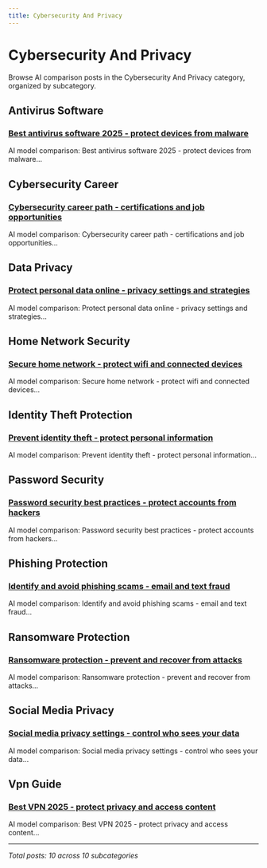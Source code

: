 ```yaml
---
title: Cybersecurity And Privacy
---
```


# Cybersecurity And Privacy

Browse AI comparison posts in the Cybersecurity And Privacy category, organized by subcategory.

## Antivirus Software

### [Best antivirus software 2025 - protect devices from malware](antivirus-software/deepseek-vs-grok-vs-mistral-antivirus-software-4692.md)

AI model comparison: Best antivirus software 2025 - protect devices from malware...

## Cybersecurity Career

### [Cybersecurity career path - certifications and job opportunities](cybersecurity-career/chatgpt-vs-claude-vs-mistral-cybersecurity-career-1909.md)

AI model comparison: Cybersecurity career path - certifications and job opportunities...

## Data Privacy

### [Protect personal data online - privacy settings and strategies](data-privacy/deepseek-vs-gemini-vs-mistral-data-privacy-1851.md)

AI model comparison: Protect personal data online - privacy settings and strategies...

## Home Network Security

### [Secure home network - protect wifi and connected devices](home-network-security/chatgpt-vs-claude-vs-deepseek-home-network-security-9028.md)

AI model comparison: Secure home network - protect wifi and connected devices...

## Identity Theft Protection

### [Prevent identity theft - protect personal information](identity-theft-protection/chatgpt-vs-deepseek-vs-gemini-identity-theft-protection-7539.md)

AI model comparison: Prevent identity theft - protect personal information...

## Password Security

### [Password security best practices - protect accounts from hackers](password-security/chatgpt-vs-deepseek-vs-gemini-password-security-2241.md)

AI model comparison: Password security best practices - protect accounts from hackers...

## Phishing Protection

### [Identify and avoid phishing scams - email and text fraud](phishing-protection/gemini-vs-grok-vs-mistral-phishing-protection-9422.md)

AI model comparison: Identify and avoid phishing scams - email and text fraud...

## Ransomware Protection

### [Ransomware protection - prevent and recover from attacks](ransomware-protection/chatgpt-vs-gemini-vs-mistral-ransomware-protection-6911.md)

AI model comparison: Ransomware protection - prevent and recover from attacks...

## Social Media Privacy

### [Social media privacy settings - control who sees your data](social-media-privacy/claude-vs-deepseek-vs-mistral-social-media-privacy-6149.md)

AI model comparison: Social media privacy settings - control who sees your data...

## Vpn Guide

### [Best VPN 2025 - protect privacy and access content](vpn-guide/chatgpt-vs-deepseek-vs-mistral-vpn-guide-4956.md)

AI model comparison: Best VPN 2025 - protect privacy and access content...

---

*Total posts: 10 across 10 subcategories*
